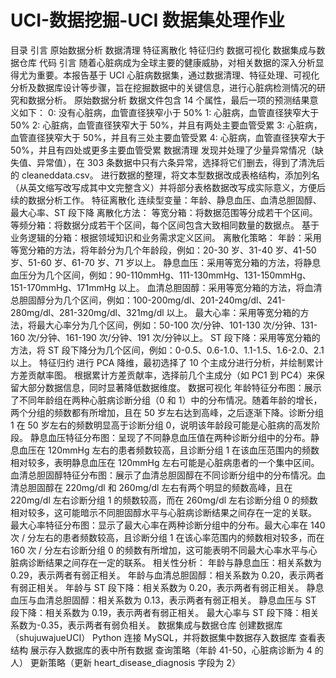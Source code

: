 # UCI-数据挖掘-UCI 数据集处理作业
目录
引言
原始数据分析
数据清理
特征离散化
特征归约
数据可视化
数据集成与数据仓库
代码
引言
随着心脏病成为全球主要的健康威胁，对相关数据的深入分析显得尤为重要。本报告基于 UCI 心脏病数据集，通过数据清理、特征处理、可视化分析及数据库设计等步骤，旨在挖掘数据中的关键信息，进行心脏病检测情况的研究和数据分析。
原始数据分析
数据文件包含 14 个属性，最后一项的预测结果意义如下：
0: 没有心脏病，血管直径狭窄小于 50%
1: 心脏病，血管直径狭窄大于 50%
2: 心脏病，血管直径狭窄大于 50%，并且有两处主要血管受累
3: 心脏病，血管直径狭窄大于 50%，并且有三处主要血管受累
4: 心脏病，血管直径狭窄大于 50%，并且有四处或更多主要血管受累
数据清理
发现并处理了少量异常情况（缺失值、异常值），在 303 条数据中只有六条异常，选择将它们删去，得到了清洗后的 cleaneddata.csv。
进行数据的整理，将文本型数据改成表格结构，添加列名（从英文缩写改写成其中文完整含义）并将部分表格数据改写成实际意义，方便后续的数据分析工作。
特征离散化
连续型变量：年龄、静息血压、血清总胆固醇、最大心率、ST 段下降
离散化方法：
等宽分箱：将数据范围等分成若干个区间。
等频分箱：将数据分成若干个区间，每个区间包含大致相同数量的数据点。
基于业务逻辑的分箱：根据领域知识和业务需求定义区间。
离散化策略：
年龄：采用等宽分箱的方法，将年龄分为几个年龄段，例如：20-30 岁、31-40 岁、41-50 岁、51-60 岁、61-70 岁、71 岁以上。
静息血压：采用等宽分箱的方法，将静息血压分为几个区间，例如：90-110mmHg、111-130mmHg、131-150mmHg、151-170mmHg、171mmHg 以上。
血清总胆固醇：采用等宽分箱的方法，将血清总胆固醇分为几个区间，例如：100-200mg/dl、201-240mg/dl、241-280mg/dl、281-320mg/dl、321mg/dl 以上。
最大心率：采用等宽分箱的方法，将最大心率分为几个区间，例如：50-100 次/分钟、101-130 次/分钟、131-160 次/分钟、161-190 次/分钟、191 次/分钟以上。
ST 段下降：采用等宽分箱的方法，将 ST 段下降分为几个区间，例如：0-0.5、0.6-1.0、1.1-1.5、1.6-2.0、2.1 以上。
特征归约
进行 PCA 降维，最初选择了 10 个主成分进行分析，并绘制累计方差贡献率图。
根据累计方差贡献率，选择前几个主成分（如 PC1 到 PC4）来保留大部分数据信息，同时显著降低数据维度。
数据可视化
年龄特征分布图：展示了不同年龄组在两种心脏病诊断分组（0 和 1）中的分布情况。随着年龄的增长，两个分组的频数都有所增加，且在 50 岁左右达到高峰，之后逐渐下降。诊断分组 1 在 50 岁左右的频数明显高于诊断分组 0，说明该年龄段可能是心脏病的高发阶段。
静息血压特征分布图：呈现了不同静息血压值在两种诊断分组中的分布。静息血压在 120mmHg 左右的患者频数较高，且诊断分组 1 在该血压范围内的频数相对较多，表明静息血压在 120mmHg 左右可能是心脏病患者的一个集中区间。
血清总胆固醇特征分布图：展示了血清总胆固醇在不同诊断分组中的分布情况。血清总胆固醇在 220mg/dl 和 260mg/dl 左右有两个明显的频数高峰，且在 220mg/dl 左右诊断分组 1 的频数较高，而在 260mg/dl 左右诊断分组 0 的频数相对较多，这可能暗示不同胆固醇水平与心脏病诊断结果之间存在一定的关联。
最大心率特征分布图：显示了最大心率在两种诊断分组中的分布。最大心率在 140 次 / 分左右的患者频数较高，且诊断分组 1 在该心率范围内的频数相对较多，而在 160 次 / 分左右诊断分组 0 的频数有所增加，这可能表明不同最大心率水平与心脏病诊断结果之间存在一定的联系。
相关性分析：
年龄与静息血压：相关系数为 0.29，表示两者有弱正相关。
年龄与血清总胆固醇：相关系数为 0.20，表示两者有弱正相关。
年龄与 ST 段下降：相关系数为 0.20，表示两者有弱正相关。
静息血压与血清总胆固醇：相关系数为 0.13，表示两者有弱正相关。
静息血压与 ST 段下降：相关系数为 0.19，表示两者有弱正相关。
最大心率与 ST 段下降：相关系数为-0.35，表示两者有弱负相关。
数据集成与数据仓库
创建数据库（shujuwajueUCI）
Python 连接 MySQL，并将数据集中数据存入数据库
查看表结构
展示存入数据库的表中所有数据
查询策略（年龄 41-50，心脏病诊断为 4 的人）
更新策略（更新 heart_disease_diagnosis 字段为 2）
